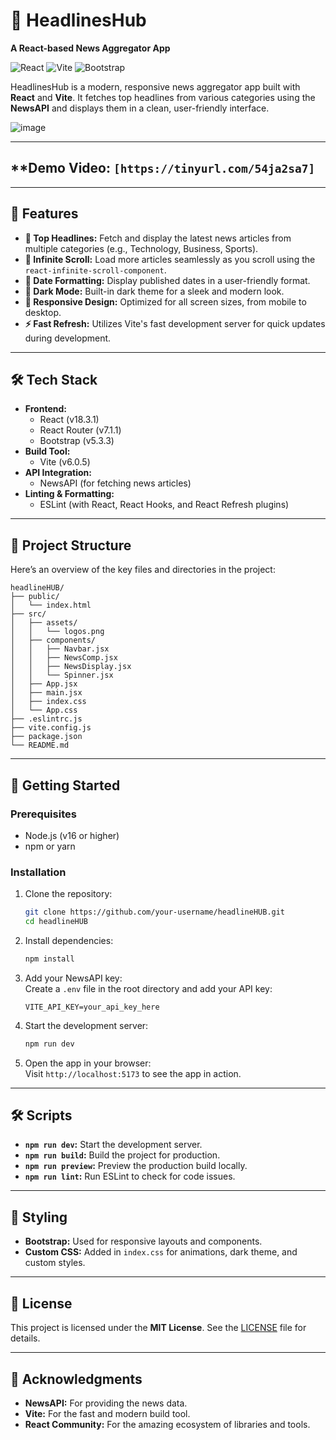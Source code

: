 # 📰 **HeadlinesHub**  
**A React-based News Aggregator App**  

![React](https://img.shields.io/badge/React-18.3.1-blue)  ![Vite](https://img.shields.io/badge/Vite-6.0.5-orange)  ![Bootstrap](https://img.shields.io/badge/Bootstrap-5.3.3-purple)  

HeadlinesHub is a modern, responsive news aggregator app built with **React** and **Vite**. It fetches top headlines from various categories using the **NewsAPI** and displays them in a clean, user-friendly interface.  

![image](https://github.com/user-attachments/assets/ddce4004-f75d-4dc3-a1d5-be2277ea155e)


---

## **Demo Video: ```[https://tinyurl.com/54ja2sa7]```

---

## 🚀 **Features**  
- **📰 Top Headlines:** Fetch and display the latest news articles from multiple categories (e.g., Technology, Business, Sports).  
- **🔄 Infinite Scroll:** Load more articles seamlessly as you scroll using the `react-infinite-scroll-component`.  
- **📅 Date Formatting:** Display published dates in a user-friendly format.  
- **🌙 Dark Mode:** Built-in dark theme for a sleek and modern look.  
- **📱 Responsive Design:** Optimized for all screen sizes, from mobile to desktop.  
- **⚡ Fast Refresh:** Utilizes Vite's fast development server for quick updates during development.  

---

## 🛠️ **Tech Stack**  
- **Frontend:**  
  - React (v18.3.1)  
  - React Router (v7.1.1)  
  - Bootstrap (v5.3.3)  
- **Build Tool:**  
  - Vite (v6.0.5)  
- **API Integration:**  
  - NewsAPI (for fetching news articles)  
- **Linting & Formatting:**  
  - ESLint (with React, React Hooks, and React Refresh plugins)  

---

## 📂 **Project Structure**  
Here’s an overview of the key files and directories in the project:  

```
headlineHUB/  
├── public/  
│   └── index.html  
├── src/  
│   ├── assets/  
│   │   └── logos.png  
│   ├── components/  
│   │   ├── Navbar.jsx  
│   │   ├── NewsComp.jsx  
│   │   ├── NewsDisplay.jsx  
│   │   └── Spinner.jsx  
│   ├── App.jsx  
│   ├── main.jsx  
│   ├── index.css  
│   └── App.css  
├── .eslintrc.js  
├── vite.config.js  
├── package.json  
└── README.md  
```

---

## 🚀 **Getting Started**  

### **Prerequisites**  
- Node.js (v16 or higher)  
- npm or yarn  

### **Installation**  
1. Clone the repository:  
   ```bash
   git clone https://github.com/your-username/headlineHUB.git
   cd headlineHUB
   ```

2. Install dependencies:  
   ```bash
   npm install
   ```

3. Add your NewsAPI key:  
   Create a `.env` file in the root directory and add your API key:  
   ```env
   VITE_API_KEY=your_api_key_here
   ```

4. Start the development server:  
   ```bash
   npm run dev
   ```

5. Open the app in your browser:  
   Visit `http://localhost:5173` to see the app in action.  

---

## 🛠️ **Scripts**  
- **`npm run dev`:** Start the development server.  
- **`npm run build`:** Build the project for production.  
- **`npm run preview`:** Preview the production build locally.  
- **`npm run lint`:** Run ESLint to check for code issues.  

---

## 🎨 **Styling**  
- **Bootstrap:** Used for responsive layouts and components.  
- **Custom CSS:** Added in `index.css` for animations, dark theme, and custom styles.  

---

## 📜 **License**  
This project is licensed under the **MIT License**. See the [LICENSE](LICENSE) file for details.  

---

## 🙏 **Acknowledgments**  
- **NewsAPI:** For providing the news data.  
- **Vite:** For the fast and modern build tool.  
- **React Community:** For the amazing ecosystem of libraries and tools.

